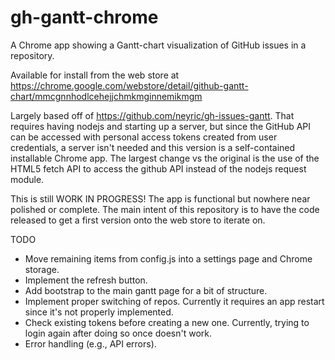 # gh-gantt-chrome
A Chrome app showing a Gantt-chart visualization of GitHub issues in a repository.

Available for install from the web store at https://chrome.google.com/webstore/detail/github-gantt-chart/mmcgnnhodlcehejjchmkmginnemikmgm

Largely based off of https://github.com/neyric/gh-issues-gantt. That requires having nodejs and starting up a server,
but since the GitHub API can be accessed with personal access tokens created from user credentials, a server isn't
needed and this version is a self-contained installable Chrome app. The largest change vs the original is the use of
the HTML5 fetch API to access the github API instead of the nodejs request module.

This is still WORK IN PROGRESS! The app is functional but nowhere near polished or complete. The main intent of this
repository is to have the code released to get a first version onto the web store to iterate on.

TODO
- Move remaining items from config.js into a settings page and Chrome storage.
- Implement the refresh button.
- Add bootstrap to the main gantt page for a bit of structure.
- Implement proper switching of repos. Currently it requires an app restart since it's not properly implemented.
- Check existing tokens before creating a new one. Currently, trying to login again after doing so once doesn't work.
- Error handling (e.g., API errors).
